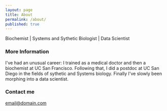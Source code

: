 ```yaml
---
layout: page
title: About
permalink: /about/
published: true
---
```



Biochemist | Systems and Sythetic Biologist | Data Scientist

### More Information
I've had an unusual career: I trained as a medical doctor and then a biochemist at UC San Francisco. Following that, I did a postdoc at UC San Diego in the fields of sythetic and Systems biology. Finally I've slowly been morphing into a data scientist. 

### Contact me

[email@domain.com](mailto:email@domain.com)
